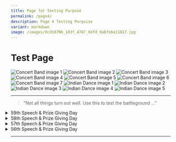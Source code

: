 ```yaml
---
title: Page for Testing Purpose
permalink: /page4/
description: Page 4 Testing Porpoise
variant: markdown
image: /images/0cd1870b_103f_4767_8dfd_9abfe6e11817.jpg
---
```

# Test Page

  <div class="list">
    <img alt="Concert Band image 1" src="https://staging-lite.d3o5f2eggdqz6.amplifyapp.com/images/Our%20Curriculum/Non%20Academic%20Programmes/CoCurricular%20Activities/Performing%20Arts/Concert%20Band/ConcertBand2025_1.jpg">
    <img alt="Concert Band image 2" src="https://staging-lite.d3o5f2eggdqz6.amplifyapp.com/images/Our%20Curriculum/Non%20Academic%20Programmes/CoCurricular%20Activities/Performing%20Arts/Concert%20Band/ConcertBand2025_2.jpg">
    <img alt="Concert Band image 3" src="https://staging-lite.d3o5f2eggdqz6.amplifyapp.com/images/Our%20Curriculum/Non%20Academic%20Programmes/CoCurricular%20Activities/Performing%20Arts/Concert%20Band/ConcertBand2025_3.jpg">
    <img alt="Concert Band image 4" src="https://staging-lite.d3o5f2eggdqz6.amplifyapp.com/images/Our%20Curriculum/Non%20Academic%20Programmes/CoCurricular%20Activities/Performing%20Arts/Concert%20Band/ConcertBand2025_4.jpg">
    <img alt="Concert Band image 5" src="https://staging-lite.d3o5f2eggdqz6.amplifyapp.com/images/Our%20Curriculum/Non%20Academic%20Programmes/CoCurricular%20Activities/Performing%20Arts/Concert%20Band/ConcertBand2025_5.jpg">
    <img alt="Concert Band image 6" src="https://staging-lite.d3o5f2eggdqz6.amplifyapp.com/images/Our%20Curriculum/Non%20Academic%20Programmes/CoCurricular%20Activities/Performing%20Arts/Concert%20Band/ConcertBand2025_6.jpg">
    <img alt="Concert Band image 7" src="https://staging-lite.d3o5f2eggdqz6.amplifyapp.com/images/Our%20Curriculum/Non%20Academic%20Programmes/CoCurricular%20Activities/Performing%20Arts/Concert%20Band/ConcertBand2025_7.jpg">
    <img alt="Indian Dance image 1" src="https://staging-lite.d3o5f2eggdqz6.amplifyapp.com/images/Our%20Curriculum/Non%20Academic%20Programmes/CoCurricular%20Activities/Performing%20Arts/Indian%20Dance/Indian_Dance_2025_1.jpg">
    <img alt="Indian Dance image 2" src="https://staging-lite.d3o5f2eggdqz6.amplifyapp.com/images/Our%20Curriculum/Non%20Academic%20Programmes/CoCurricular%20Activities/Performing%20Arts/Indian%20Dance/indian_dance_2025_9.jpg">
    <img alt="Indian Dance image 3" src="https://staging-lite.d3o5f2eggdqz6.amplifyapp.com/images/Our%20Curriculum/Non%20Academic%20Programmes/CoCurricular%20Activities/Performing%20Arts/Indian%20Dance/indian_dance_2025_0.jpg">
    <img alt="Indian Dance image 4" src="https://staging-lite.d3o5f2eggdqz6.amplifyapp.com/images/Our%20Curriculum/Non%20Academic%20Programmes/CoCurricular%20Activities/Performing%20Arts/Indian%20Dance/indian_dance_2025_2.jpg">
    <img alt="Indian Dance image 5" src="https://staging-lite.d3o5f2eggdqz6.amplifyapp.com/images/Our%20Curriculum/Non%20Academic%20Programmes/CoCurricular%20Activities/Performing%20Arts/Indian%20Dance/indian_dance_2025_5.jpg">
</div>
<hr>
 

<blockquote>"Not all things turn out well. Use this to test the battleground ..."</blockquote>

<details class="details">
    <summary class="details__summary">59th Speech &amp; Prize Giving Day</summary>
    <div class="details__content">
        <a href="https://www.youtube.com/watch?v=iivxaYHg7HY">
            <img alt="59th Speech &amp; Prize Giving Day - Full Performance 26 May 2024" src="https://res.cloudinary.com/marcomontalbano/image/upload/v1717727983/video_to_markdown/images/youtube--iivxaYHg7HY-c05b58ac6eb4c4700831b2b3070cd403.jpg">
        </a>
        <a href="https://www.youtube.com/watch?v=vXqtR-VJkn4">
            <img alt="Highlights from 59th Speech &amp; Prize Giving Day" src="https://res.cloudinary.com/marcomontalbano/image/upload/v1717728267/video_to_markdown/images/youtube--vXqtR-VJkn4-c05b58ac6eb4c4700831b2b3070cd403.jpg">
        </a>
    </div>
</details>

<details class="details">
    <summary class="details__summary">58th Speech &amp; Prize Giving Day</summary>
    <div class="details__content">
        <p>At the durian feast held on 31st July 2019, our staff were spoiled for choices. With a variety of fruits to choose from, the King of fruits was definitely the favourite. Staff who tried the Mao Shan Wang (MSW) durian, known to be the premium type, commented on its rich, bitter and heavily rich flavour.</p>
        <p>It was indeed a great way to end the day and we had an enjoyable bonding session over the feasting.</p>
        <img alt="Many happy and contented faces after a fruitful feast" src="https://www.yiochukangsec.moe.edu.sg/images/Our%20Family/Staff/SWC%20Activities/Social/S17.png">
        <img alt="Many happy and contented faces after a fruitful feast" src="https://www.yiochukangsec.moe.edu.sg/images/Our%20Family/Staff/SWC%20Activities/Social/S18.png">
        <img alt="Many happy and contented faces after a fruitful feast" src="https://www.yiochukangsec.moe.edu.sg/images/Our%20Family/Staff/SWC%20Activities/Social/S19.png">
    </div>
</details>

<details class="details">
    <summary class="details__summary">57th Speech &amp; Prize Giving Day</summary>
    <div class="details__content">
        <a href="https://www.youtube.com/watch?v=_WaoEa4PJzU">
            <img alt="Highlights from 57th Speech &amp; Prize Giving Day" src="https://res.cloudinary.com/marcomontalbano/image/upload/v1717728764/video_to_markdown/images/youtube--_WaoEa4PJzU-c05b58ac6eb4c4700831b2b3070cd403.jpg">
        </a>
    </div>
</details>

<details class="details">
    <summary class="details__summary">56th Speech &amp; Prize Giving Day</summary>
    <div class="details__content">
        <a href="https://www.youtube.com/watch?v=aHeeaGQKlwQ">
            <img alt="Highlights from 56th Speech &amp; Prize Giving Day" src="/images/Our%20Story/Speech%20Day/56SpeechDay.jpg">
        </a>
    </div>
</details>

<hr>

<style>
html {
  size-interpolation: allow-keywords;
	}

.table {
    width: 100%;
    border-collapse: collapse;
    font-family: Arial, sans-serif;
}

.table__header {
    background-color: #f2f2f2;
    padding: 10px;
    text-align: left;
    border-bottom: 2px solid #ddd;
}

.table__header-title {
    margin: 0;
}

.table__cell {
    padding: 10px;
    border-bottom: 1px solid #ddd;
    max-width: 300px;
    word-wrap: break-word;
}

.details {
    margin: 0;
}

.details__content {
    padding-block: 0.5rem;
}

.details__summary {
    list-style-position: outside;
}

.details__summary-marker {
    font-size: 0.8em;
    color: #555;
}

.list {
    columns: 300px;
    margin-bottom: 10px;
}
</style>